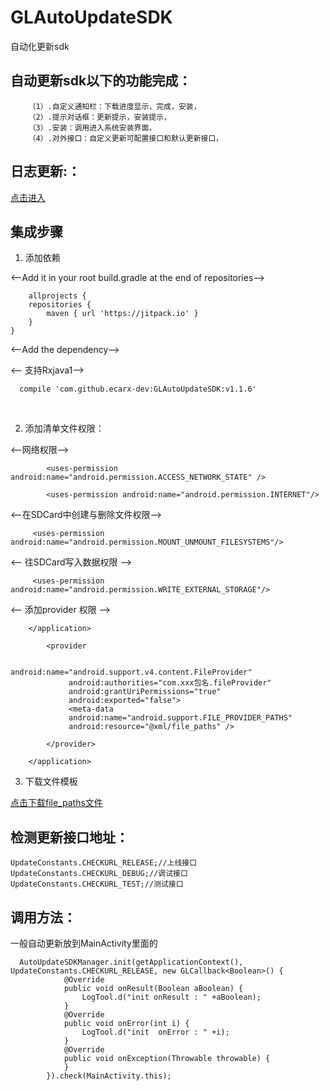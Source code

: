 # GLAutoUpdateSDK
自动化更新sdk

## 自动更新sdk以下的功能完成：

		（1）.自定义通知栏：下载进度显示，完成，安装，
		（2）.提示对话框：更新提示，安装提示，
		（3）.安装：调用进入系统安装界面，
		（4）.对外接口：自定义更新可配置接口和默认更新接口，

## 日志更新:：

[点击进入](https://github.com/ecarx-dev/GLAutoUpdateSDK/blob/master/doc/%E8%87%AA%E5%8A%A8%E6%9B%B4%E6%96%B0sdk%E6%97%A5%E5%BF%97.md)

## 集成步骤

1. 添加依赖

<--Add it in your root build.gradle at the end of repositories-->

    	allprojects {
		repositories {
			maven { url 'https://jitpack.io' }
		}
	}
    	
<--Add the dependency-->


	
 <-- 支持Rxjava1-->
 
	  compile 'com.github.ecarx-dev:GLAutoUpdateSDK:v1.1.6'
   
    

 
2. 添加清单文件权限：

<--网络权限-->

            <uses-permission android:name="android.permission.ACCESS_NETWORK_STATE" />
            
            <uses-permission android:name="android.permission.INTERNET"/>
      
<--在SDCard中创建与删除文件权限--> 
     
     
    	 <uses-permission android:name="android.permission.MOUNT_UNMOUNT_FILESYSTEMS"/>
     
     
<-- 往SDCard写入数据权限 -->

      
    	 <uses-permission android:name="android.permission.WRITE_EXTERNAL_STORAGE"/>
	 
     
 <-- 添加provider 权限 -->  
 
 
		</application>
		
			<provider
			
			         android:name="android.support.v4.content.FileProvider"
				 android:authorities="com.xxx包名.fileProvider"
				 android:grantUriPermissions="true"
				 android:exported="false"> 
				 <meta-data
				 android:name="android.support.FILE_PROVIDER_PATHS"
				 android:resource="@xml/file_paths" /> 
				 
			</provider>  
			
    	</application>


3. 下载文件模板

[点击下载file_paths文件](https://github.com/ecarx-dev/GLAutoUpdateSDK/blob/master/doc/%E8%87%AA%E5%8A%A8%E6%9B%B4%E6%96%B0sdk%E6%97%A5%E5%BF%97.md)

## 检测更新接口地址：

    UpdateConstants.CHECKURL_RELEASE;//上线接口
    UpdateConstants.CHECKURL_DEBUG;//调试接口
    UpdateConstants.CHECKURL_TEST;//测试接口

## 调用方法：
一般自动更新放到MainActivity里面的

	  AutoUpdateSDKManager.init(getApplicationContext(), UpdateConstants.CHECKURL_RELEASE, new GLCallback<Boolean>() {
                @Override
                public void onResult(Boolean aBoolean) {
                    LogTool.d("init onResult : " +aBoolean);
                }
                @Override
                public void onError(int i) {
                    LogTool.d("init  onError : " +i);
                }
                @Override
                public void onException(Throwable throwable) {
                }
            }).check(MainActivity.this);





